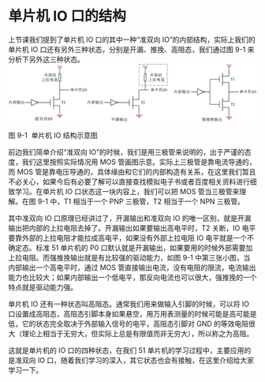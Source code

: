 # 单片机 IO 口的结构

上节课我们提到了单片机 IO 口的其中一种“准双向 IO”的内部结构，实际上我们的单片机 IO 口还有另外三种状态，分别是开漏、推挽、高阻态，我们通过图 9-1 来分析下另外这三种状态。![图 9-1  单片机 IO 结构示意图](img/64a791f1603c1040bc9e87fa7f88f6c9.jpg)

图 9-1  单片机 IO 结构示意图

前边我们简单介绍“准双向 IO”的时候，我们是用三极管来说明的，出于严谨的态度，我们这里按照实际情况用 MOS 管画图示意。实际上三极管是靠电流导通的，而 MOS 管是靠电压导通的，具体缘由和它们的内部构造有关系，在这里我们暂且不必关心，如果今后有必要了解可以直接查找模拟电子书或者百度相关资料进行细致学习。在单片机 IO 口状态这一块内容上，我们可以把 MOS 管当三极管来理解。在图 9-1 中，T1 相当于一个 PNP 三极管，T2 相当于一个 NPN 三极管。

其中准双向 IO 口原理已经讲过了，开漏输出和准双向 IO 的唯一区别，就是开漏输出把内部的上拉电阻去掉了。开漏输出如果要输出高电平时，T2 关断，IO 电平要靠外部的上拉电阻才能拉成高电平，如果没有外部上拉电阻 IO 电平就是一个不确定态。标准 51 单片机的 P0 口默认就是开漏输出，如果要用的时候外部需要加上拉电阻。而强推挽输出就是有比较强的驱动能力，如图 9-1 中第三张小图，当内部输出一个高电平时，通过 MOS 管直接输出电流，没有电阻的限流，电流输出能力也比较大；如果内部输出一个低电平，那反向电流也可以很大，强推挽的一个特点就是驱动能力强。

单片机 IO 还有一种状态叫高阻态。通常我们用来做输入引脚的时候，可以将 IO 口设置成高阻态，高阻态引脚本身如果悬空，用万用表测量的时候可能是高可能是低，它的状态完全取决于外部输入信号的电平，高阻态引脚对 GND 的等效电阻很大（理论上相当于无穷大，但实际上总是有限值而非无穷大），所以称之为高阻。

这就是单片机的 IO 口的四种状态，在我们 51 单片机的学习过程中，主要应用的是准双向 IO 口，随着我们学习的深入，其它状态也会有接触，在这里介绍给大家学习一下。